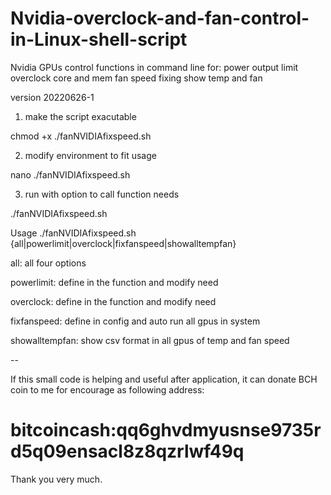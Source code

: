 # Nvidia-overclock-and-fan-control-in-Linux-shell-script

 Nvidia GPUs control functions in command line
 for:
 power output limit
 overclock core and mem
 fan speed fixing
 show temp and fan

 version 20220626-1


1. make the script exacutable

chmod +x ./fanNVIDIAfixspeed.sh

2. modify environment to fit usage

nano ./fanNVIDIAfixspeed.sh

3. run with option to call function needs

./fanNVIDIAfixspeed.sh

 Usage ./fanNVIDIAfixspeed.sh {all|powerlimit|overclock|fixfanspeed|showalltempfan}
 
 all: all four options
 
 powerlimit: define in the function and modify need
 
 overclock:  define in the function and modify need
 
 fixfanspeed:  define in config and auto run all gpus in system
 
 showalltempfan: show csv format in all gpus of temp and fan speed
 

--

If this small code is helping and useful after application, it can donate BCH coin to me for encourage as following address: 

# bitcoincash:qq6ghvdmyusnse9735rd5q09ensacl8z8qzrlwf49q

Thank you very much.

